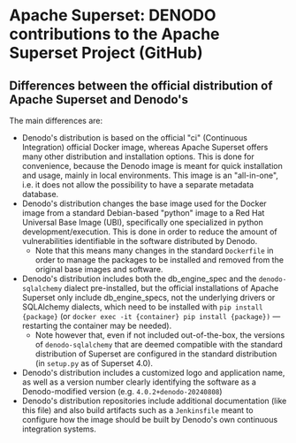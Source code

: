 Apache Superset: DENODO contributions to the Apache Superset Project (GitHub)
=============================================================================


## Differences between the official distribution of Apache Superset and Denodo's

The main differences are:

  * Denodo's distribution is based on the official "ci" (Continuous Integration) official Docker image, whereas
    Apache Superset offers many other distribution and installation options. This is done for convenience, because
    the Denodo image is meant for quick installation and usage, mainly in local environments. This image is an
    "all-in-one", i.e. it does not allow the possibility to have a separate metadata database.
  * Denodo's distribution changes the base image used for the Docker image from a standard Debian-based "python"
    image to a Red Hat Universal Base Image (UBI), specifically one specialized in python development/execution. This is
    done in order to reduce the amount of vulnerabilities identifiable in the software distributed by Denodo.
    * Note that this means many changes in the standard `Dockerfile` in order to manage the packages to be installed
      and removed from the original base images and software.
  * Denodo's distribution includes both the db_engine_spec and the `denodo-sqlalchemy` dialect pre-installed, but the
    official installations of Apache Superset only include db_engine_specs, not the underlying drivers or SQLAlchemy
    dialects, which need to be installed with `pip install {package}` (or
    `docker exec -it {container} pip install {package})` — restarting the container may be needed).
    * Note however that, even if not included out-of-the-box, the versions of `denodo-sqlalchemy` that are deemed
      compatible with the standard distribution of Superset are configured in the standard distribution (in `setup.py`
      as of Superset 4.0).
  * Denodo's distribution includes a customized logo and application name, as well as a version number clearly
    identifying the software as a Denodo-modified version (e.g. `4.0.2+denodo-20240808`)
  * Denodo's distribution repositories include additional documentation (like this file) and also build artifacts such
    as a `Jenkinsfile` meant to configure how the image should be built by Denodo's own continuous integration systems.


